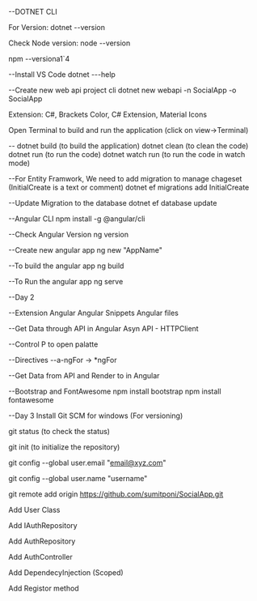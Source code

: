 --DOTNET CLI

For Version:
dotnet --version

Check Node version:
node --version

npm --versiona1`4



--Install VS Code
dotnet ---help

--Create new web api project cli
dotnet new webapi -n SocialApp -o SocialApp

Extension: C#, Brackets Color, C# Extension, Material Icons


Open Terminal to build and run the application (click on view->Terminal)

--
dotnet build (to build the application)
dotnet clean (to clean the code)
dotnet run (to run the code)
dotnet watch run (to run the code in watch mode)


--For Entity Framwork, We need to add migration to manage chageset (InitialCreate is a text or comment)
dotnet ef migrations add InitialCreate

--Update Migration to the database
dotnet ef database update


--Angular CLI
npm install -g @angular/cli

--Check Angular Version
ng version

--Create new angular app
ng new "AppName"

--To build the angular app
ng build

--To Run the angular app
ng serve

--Day 2

--Extension Angular
Angular Snippets
Angular files

--Get Data through API in Angular
Asyn API - HTTPClient

--Control P to open palatte

--Directives
--a-ngFor -> *ngFor

--Get Data from API and Render to in Angular

--Bootstrap and FontAwesome
npm install bootstrap
npm install fontawesome

--Day 3
Install Git SCM for windows (For versioning)

git status (to check the status)

git init (to initialize the repository)

git config --global user.email "email@xyz.com"

git config --global user.name "username"

git remote add origin https://github.com/sumitponi/SocialApp.git

Add User Class

Add IAuthRepository

Add AuthRepository

Add AuthController

Add DependecyInjection (Scoped)

Add Registor method











